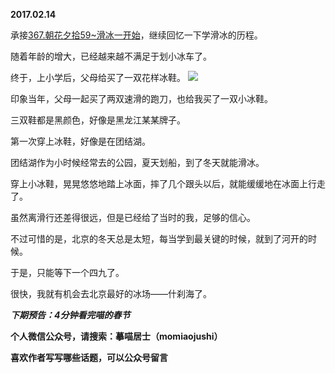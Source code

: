 
          
**2017.02.14**

承接[367.朝花夕拾59~滑冰一开始](http://www.jianshu.com/p/70c4393520e7)，继续回忆一下学滑冰的历程。

随着年龄的增大，已经越来越不满足于划小冰车了。

终于，上小学后，父母给买了一双花样冰鞋。
![](https://pic3.zhimg.com/v2-975a5d8fdefff1e96b45919a099fa7e6.jpg)


印象当年，父母一起买了两双速滑的跑刀，也给我买了一双小冰鞋。

三双鞋都是黑颜色，好像是黑龙江某某牌子。

第一次穿上冰鞋，好像是在团结湖。

团结湖作为小时候经常去的公园，夏天划船，到了冬天就能滑冰。

穿上小冰鞋，晃晃悠悠地踏上冰面，摔了几个跟头以后，就能缓缓地在冰面上行走了。

虽然离滑行还差得很远，但是已经给了当时的我，足够的信心。

不过可惜的是，北京的冬天总是太短，每当学到最关键的时候，就到了河开的时候。

于是，只能等下一个四九了。

很快，我就有机会去北京最好的冰场——什刹海了。


***下期预告：4分钟看完喵的春节***


**个人微信公众号，请搜索：摹喵居士（momiaojushi）**

**喜欢作者写写哪些话题，可以公众号留言**

        